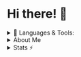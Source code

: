 # Hi there! 👋

<details>
  <summary>🔨 Languages & Tools:</summary>
<p><img src="https://img.shields.io/badge/c%23-%23239120.svg?style=for-the-badge&amp;logo=c-sharp&amp;logoColor=white" alt="C#"> <img src="https://img.shields.io/badge/c-%2300599C.svg?style=for-the-badge&amp;logo=c&amp;logoColor=white" alt="C"> <img src="https://img.shields.io/badge/css3-%231572B6.svg?style=for-the-badge&amp;logo=css3&amp;logoColor=white" alt="CSS3"> <img src="https://img.shields.io/badge/javascript-%23323330.svg?style=for-the-badge&amp;logo=javascript&amp;logoColor=%23F7DF1E" alt="JavaScript"> <img src="https://img.shields.io/badge/html5-%23E34F26.svg?style=for-the-badge&amp;logo=html5&amp;logoColor=white" alt="HTML5"> <img src="https://img.shields.io/badge/kotlin-%230095D5.svg?style=for-the-badge&amp;logo=kotlin&amp;logoColor=white" alt="Kotlin"> <img src="https://img.shields.io/badge/markdown-%23000000.svg?style=for-the-badge&amp;logo=markdown&amp;logoColor=white" alt="Markdown"> <img src="https://img.shields.io/badge/python-3670A0?style=for-the-badge&amp;logo=python&amp;logoColor=ffdd54" alt="Python"> <img src="https://img.shields.io/badge/typescript-%23007ACC.svg?style=for-the-badge&amp;logo=typescript&amp;logoColor=white" alt="TypeScript"> <img src="https://img.shields.io/badge/glitch-%233333FF.svg?style=for-the-badge&amp;logo=glitch&amp;logoColor=white" alt="Glitch"> <img src="https://img.shields.io/badge/vercel-%23000000.svg?style=for-the-badge&amp;logo=vercel&amp;logoColor=white" alt="Vercel"> <img src="https://img.shields.io/badge/netlify-%23000000.svg?style=for-the-badge&amp;logo=netlify&amp;logoColor=#00C7B7" alt="Netlify"> <img src="https://img.shields.io/badge/heroku-%23430098.svg?style=for-the-badge&amp;logo=heroku&amp;logoColor=white" alt="Heroku"> <img src="https://img.shields.io/badge/bootstrap-%23563D7C.svg?style=for-the-badge&amp;logo=bootstrap&amp;logoColor=white" alt="Bootstrap"> <img src="https://img.shields.io/badge/chakra-%234ED1C5.svg?style=for-the-badge&amp;logo=chakraui&amp;logoColor=white" alt="Chakra"> <img src="https://img.shields.io/badge/Electron-191970?style=for-the-badge&amp;logo=Electron&amp;logoColor=white" alt="Electron.js"> <img src="https://img.shields.io/badge/expo-1C1E24?style=for-the-badge&amp;logo=expo&amp;logoColor=#D04A37" alt="Expo"> <img src="https://img.shields.io/badge/express.js-%23404d59.svg?style=for-the-badge&amp;logo=express&amp;logoColor=%2361DAFB" alt="Express.js"> <img src="https://img.shields.io/badge/Gatsby-%23663399.svg?style=for-the-badge&amp;logo=gatsby&amp;logoColor=white" alt="Gatsby"> <img src="https://img.shields.io/badge/jquery-%230769AD.svg?style=for-the-badge&amp;logo=jquery&amp;logoColor=white" alt="jQuery"> <img src="https://img.shields.io/badge/NPM-%23000000.svg?style=for-the-badge&amp;logo=npm&amp;logoColor=white" alt="NPM"> <img src="https://img.shields.io/badge/Next-black?style=for-the-badge&amp;logo=next.js&amp;logoColor=white" alt="Next JS"> <img src="https://img.shields.io/badge/node.js-6DA55F?style=for-the-badge&amp;logo=node.js&amp;logoColor=white" alt="NodeJS"> <img src="https://img.shields.io/badge/react-%2320232a.svg?style=for-the-badge&amp;logo=react&amp;logoColor=%2361DAFB" alt="React"> <img src="https://img.shields.io/badge/react_native-%2320232a.svg?style=for-the-badge&amp;logo=react&amp;logoColor=%2361DAFB" alt="React Native"> <img src="https://img.shields.io/badge/React_Router-CA4245?style=for-the-badge&amp;logo=react-router&amp;logoColor=white" alt="React Router"> <img src="https://img.shields.io/badge/SASS-hotpink.svg?style=for-the-badge&amp;logo=SASS&amp;logoColor=white" alt="SASS"> <img src="https://img.shields.io/badge/Socket.io-black?style=for-the-badge&amp;logo=socket.io&amp;badgeColor=010101" alt="Socket.io"> <img src="https://img.shields.io/badge/styled--components-DB7093?style=for-the-badge&amp;logo=styled-components&amp;logoColor=white" alt="Styled Components"> <img src="https://img.shields.io/badge/tailwindcss-%2338B2AC.svg?style=for-the-badge&amp;logo=tailwind-css&amp;logoColor=white" alt="TailwindCSS"> <img src="https://img.shields.io/badge/webpack-%238DD6F9.svg?style=for-the-badge&amp;logo=webpack&amp;logoColor=black" alt="Webpack"> <img src="https://img.shields.io/badge/yarn-%232C8EBB.svg?style=for-the-badge&amp;logo=yarn&amp;logoColor=white" alt="Yarn"> 	<img src="https://img.shields.io/badge/figma-%23F24E1E.svg?style=for-the-badge&amp;logo=figma&amp;logoColor=white" alt="Figma"> <img src="https://img.shields.io/badge/Dribbble-EA4C89?style=for-the-badge&amp;logo=dribbble&amp;logoColor=white" alt="Dribbble"> <img src="https://img.shields.io/badge/Gimp-657D8B?style=for-the-badge&amp;logo=gimp&amp;logoColor=FFFFFF" alt="Gimp Gnu Image Manipulation Program"> <img src="https://img.shields.io/badge/Krita-203759?style=for-the-badge&amp;logo=krita&amp;logoColor=EEF37B" alt="Krita"> <img src="https://img.shields.io/badge/Babel-F9DC3e?style=for-the-badge&amp;logo=babel&amp;logoColor=black" alt="Babel"></p>
</details>
<details>
  <summary>About Me</summary>

- I’m currently working on
- 👀 I like programming & Gaming
- 🌱 I’m currently learning C
- 📫 My Email is hello@abhirath.net
- ⚡ Fun fact: I play Minecraft
</details>
<details>
  <summary>Stats ⚡</summary>
  <br />

![](https://github-readme-stats.vercel.app/api?username=TalkativeDiv&theme=github_dark&hide_border=true&include_all_commits=false&count_private=false)
<br/>

![](https://github-readme-streak-stats.herokuapp.com/?user=TalkativeDiv&theme=github-dark&hide_border=true)
<br/>

![](https://github-readme-stats.vercel.app/api/top-langs/?username=TalkativeDiv&theme=github_dark&hide_border=true&include_all_commits=false&count_private=false&layout=compact)

</details>



